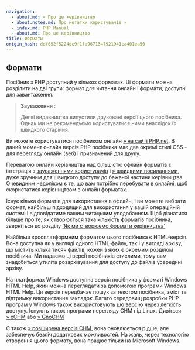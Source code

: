 ```yaml
---
navigation:
  - about.md: « Про це керівництво
  - about.notes.md: Про нотатки користувачів »
  - index.md: PHP Manual
  - about.md: Про це керівництво
title: Формати
origin_hash: ddf652f5224dc9f1fa9671347921941ca401ea50
---
```

## Формати

Посібник з PHP доступний у кількох форматах. Ці формати можна розділити на дві групи: формат для читання онлайн і формати, доступні для завантаження.

> **Зауваження** :
> 
> Деякі видавництва випустили друковані версії цього посібника. Однак ми не рекомендуємо користуватися ними внаслідок їх швидкого старіння.

Ви можете користуватися посібником онлайн [» на сайті PHP.net](https://www.php.net/). В даний момент онлайн версія PHP посібника має два окремі стилі CSS - для перегляду онлайн (веб) і призначений для друку.

Перевагою онлайн керівництва над більшістю офлайн форматів є інтеграція з [зауваженнями користувачів](about.notes.md) і [» швидкими посиланнями](https://www.php.net/urlhowto.php), дуже зручним для швидкого доступу до бажаної частини керівництва. Очевидним недоліком є ​​те, що вам потрібно перебувати в онлайні, щоб скористатися керівництвом в онлайн форматах.

Існує кілька форматів для використання в офлайн, і ви можете вибрати формат, найбільш підходящий для використання у вашій операційній системі і відповідатиме вашим читацьким уподобанням. Щоб дізнатися більше про те, як створюється така кількість форматів посібника, зверніться до розділу ['Як ми створюємо формати керівництва'](about.generate.md)

Найбільш кросплатформним форматом цього посібника є HTML-версія. Вона доступна як у вигляді одного HTML-файлу, так і у вигляді архіву, що містить кілька тисяч файлів, кожен з яких є окремим розділом посібника. Ми надаємо ці версії посібників стислими, тому вам знадобиться утиліта розархівування для доступу до файлів усередині архіву.

На платформах Windows доступна версія посібника у форматі Windows HTML Help, який можна переглядати за допомогою програми Windows HTML Help. Ця версія передбачає пошук за текстом посібника, зміст та підтримку використання закладок. Багато середовищ розробки PHP-програм у Windows також використовують цю версію через легкість доступу. Існують також програми перегляду CHM під Linux. Дивіться [» xCHM](http://xchm.sourceforge.net/) або [» GnoCHM](http://gnochm.sourceforge.net/)

Є також [» розширена версія CHM](https://www.php.net/docs-echm.php), вона оновлюється рідше, але забезпечує безліч додаткових можливостей. На жаль, через технологію створення цього формату, вона працює тільки на Microsoft Windows.
